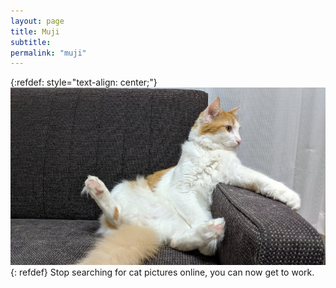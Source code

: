 ```yaml
---
layout: page
title: Muji
subtitle: 
permalink: "muji"
---
```

{:refdef: style="text-align: center;"}
![](assets/img/people/MujiOnCouch_500.jpg)
{: refdef}
Stop searching for cat pictures online, you can now get to work.<br>
